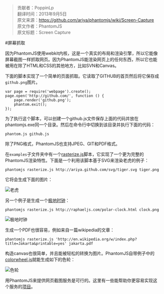 > 贡献者：PoppinLp  
> 翻译时间：2013年9月5日  
> 原文来源：https://github.com/ariya/phantomjs/wiki/Screen-Capture  
> 原文作者：PhantomJS  
> 原文标题：Screen Capture  

#屏幕抓取

因为PhantomJS使用webkit内核，这是一个真实的布局和渲染引擎，所以它能像屏幕截图一样抓取网页。因为PhantomJS能渲染网页上的任何东西，所以它也能被用在除了HTML和CSS的其他地方，比如SVN和Canvas。

下面的脚本实现了一个简单的页面抓取。它读取了GITHUB的首页然后将它保存成`github.png`图片。

```
var page = require('webpage').create();
page.open('http://github.com/', function () {
    page.render('github.png');
    phantom.exit();
});
```

为了执行这个脚本，可以创建一个github.js文件保存上面的代码并放在phantomjs.exe同一个目录。然后在命令行中切换到该目录并执行下面的代码：

```
phantom.js github.js
```

除了PNG格式，PhantomJS也支持JPEG、GIT和PDF格式。

在`examples`子文件夹中有一个[rasterize.js](https://github.com/ariya/phantomjs/blob/master/examples/rasterize.js)脚本，它实现了一个更为完整的PhantomJS渲染特性。下面是一个利用该脚本基于SVG来渲染老虎的例子：

```
phantomjs rasterize.js http://ariya.github.com/svg/tiger.svg tiger.png
```

它将会生成下面的图片：

![老虎](https://github-camo.global.ssl.fastly.net/388d125df20fdb6cde57a23587b296151b4ac4d7/687474703a2f2f6c68362e67677068742e636f6d2f5f4f696a6866315a50762d342f545236694d384a304b72492f41414141414141414279342f52435a3845673536374c4d2f733430302f74696765722e706e67)

另一个例子是生成一个[极地时钟](http://raphaeljs.com/polar-clock.html)：

```
phantomjs rasterize.js http://raphaeljs.com/polar-clock.html clock.png
```

![极地时钟](https://lh5.googleusercontent.com/_Oijhf1ZPv-4/TUuUx1o-tuI/AAAAAAAAB00/Ba-Gxl5Zp6Q/s288/polar-clock.png)

生成一个PDF也很容易，例如来自一篇wikipedia的文章：

```
phantomjs rasterize.js 'http://en.wikipedia.org/w/index.php?title=Jakarta&printable=yes' jakarta.pdf
```

构造canvas也很简单，并且能被轻松的转换为图片。PhantomJS自带例子中的[colorwheel.js](https://github.com/ariya/phantomjs/blob/master/examples/colorwheel.js)就能生成如下的色轮：

![色轮](https://lh3.googleusercontent.com/-xSIzxPtJULw/TVzeP4NPMDI/AAAAAAAAB10/k-c8jB6I5Cg/s288/colorwheel.png)

用PhantomJS来提供网页截图服务是可行的。这里有一些能帮助你更容易实现这个服务的[项目](https://github.com/ariya/phantomjs/wiki/Related-Projects)。
